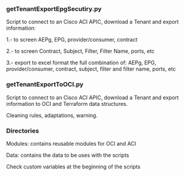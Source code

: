 ### getTenantExportEpgSecutiry.py
Script to connect to an Cisco ACI APIC, download a Tenant and export information:

1.- to screen AEPg, EPG, provider/consumer, contract

2.- to screen Contract, Subject, Filter, Filter Name, ports, etc

3.- export to excel format the full combination of: AEPg, EPG, provider/consumer, contract, subject, filter and filter name, ports, etc
 

### getTenantExportToOCI.py

Script to connect to an Cisco ACI APIC, download a Tenant and export information
to OCI and Terraform data structures.

Cleaning rules, adaptations, warning.


### Directories
Modules: contains reusable modules for OCI and ACI

Data: contains the data to be uses with the scripts

Check custom variables at the beginning of the scripts